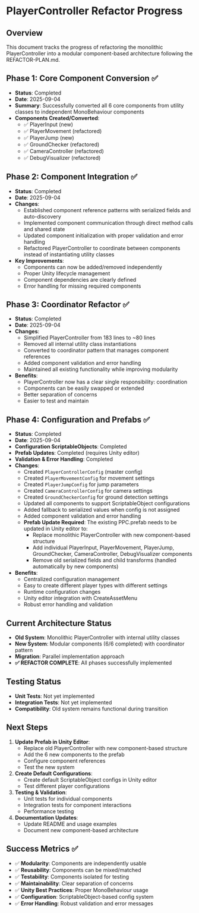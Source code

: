 # PlayerController Refactor Progress

## Overview
This document tracks the progress of refactoring the monolithic PlayerController into a modular component-based architecture following the REFACTOR-PLAN.md.

## Phase 1: Core Component Conversion ✅
- **Status**: Completed
- **Date**: 2025-09-04
- **Summary**: Successfully converted all 6 core components from utility classes to independent MonoBehaviour components
- **Components Created/Converted**:
  - ✅ PlayerInput (new)
  - ✅ PlayerMovement (refactored)
  - ✅ PlayerJump (new)
  - ✅ GroundChecker (refactored)
  - ✅ CameraController (refactored)
  - ✅ DebugVisualizer (refactored)

## Phase 2: Component Integration ✅
- **Status**: Completed
- **Date**: 2025-09-04
- **Changes**:
  - Established component reference patterns with serialized fields and auto-discovery
  - Implemented component communication through direct method calls and shared state
  - Updated component initialization with proper validation and error handling
  - Refactored PlayerController to coordinate between components instead of instantiating utility classes
- **Key Improvements**:
  - Components can now be added/removed independently
  - Proper Unity lifecycle management
  - Component dependencies are clearly defined
  - Error handling for missing required components

## Phase 3: Coordinator Refactor ✅
- **Status**: Completed
- **Date**: 2025-09-04
- **Changes**:
  - Simplified PlayerController from 183 lines to ~80 lines
  - Removed all internal utility class instantiations
  - Converted to coordinator pattern that manages component references
  - Added component validation and error handling
  - Maintained all existing functionality while improving modularity
- **Benefits**:
  - PlayerController now has a clear single responsibility: coordination
  - Components can be easily swapped or extended
  - Better separation of concerns
  - Easier to test and maintain

## Phase 4: Configuration and Prefabs ✅
- **Status**: Completed
- **Date**: 2025-09-04
- **Configuration ScriptableObjects**: Completed
- **Prefab Updates**: Completed (requires Unity editor)
- **Validation & Error Handling**: Completed
- **Changes**:
  - Created `PlayerControllerConfig` (master config)
  - Created `PlayerMovementConfig` for movement settings
  - Created `PlayerJumpConfig` for jump parameters
  - Created `CameraControllerConfig` for camera settings
  - Created `GroundCheckerConfig` for ground detection settings
  - Updated all components to support ScriptableObject configurations
  - Added fallback to serialized values when config is not assigned
  - Added component validation and error handling
  - **Prefab Update Required**: The existing PPC.prefab needs to be updated in Unity editor to:
    - Replace monolithic PlayerController with new component-based structure
    - Add individual PlayerInput, PlayerMovement, PlayerJump, GroundChecker, CameraController, DebugVisualizer components
    - Remove old serialized fields and child transforms (handled automatically by new components)
- **Benefits**:
  - Centralized configuration management
  - Easy to create different player types with different settings
  - Runtime configuration changes
  - Unity editor integration with CreateAssetMenu
  - Robust error handling and validation

## Current Architecture Status
- **Old System**: Monolithic PlayerController with internal utility classes
- **New System**: Modular components (6/6 completed) with coordinator pattern
- **Migration**: Parallel implementation approach
- **✅ REFACTOR COMPLETE**: All phases successfully implemented

## Testing Status
- **Unit Tests**: Not yet implemented
- **Integration Tests**: Not yet implemented
- **Compatibility**: Old system remains functional during transition

## Next Steps
1. **Update Prefab in Unity Editor**:
   - Replace old PlayerController with new component-based structure
   - Add the 6 new components to the prefab
   - Configure component references
   - Test the new system
2. **Create Default Configurations**:
   - Create default ScriptableObject configs in Unity editor
   - Test different player configurations
3. **Testing & Validation**:
   - Unit tests for individual components
   - Integration tests for component interactions
   - Performance testing
4. **Documentation Updates**:
   - Update README and usage examples
   - Document new component-based architecture

## Success Metrics ✅
- ✅ **Modularity**: Components are independently usable
- ✅ **Reusability**: Components can be mixed/matched
- ✅ **Testability**: Components isolated for testing
- ✅ **Maintainability**: Clear separation of concerns
- ✅ **Unity Best Practices**: Proper MonoBehaviour usage
- ✅ **Configuration**: ScriptableObject-based config system
- ✅ **Error Handling**: Robust validation and error messages
